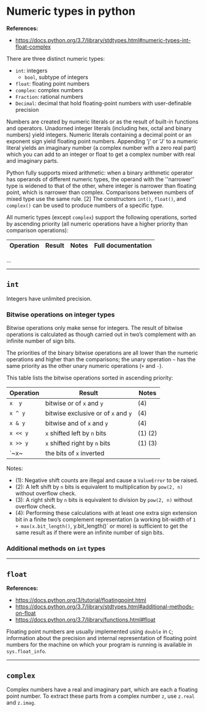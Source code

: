 # Numeric types in python

**References:**
- https://docs.python.org/3.7/library/stdtypes.html#numeric-types-int-float-complex

There are three distinct numeric types:
- `int`: integers
    - `bool`, subtype of integers
- `float`: floating point numbers
- `complex`: complex numbers
- `Fraction`: rational numbers
- `Decimal`: decimal that hold floating-point numbers with user-definable precision



Numbers are created by numeric literals or as the result of built-in functions and operators.
Unadorned integer literals (including hex, octal and binary numbers) yield integers. Numeric
literals containing a decimal point or an exponent sign yield floating point numbers. Appending 'j'
or 'J' to a numeric literal yields an imaginary number (a complex number with a zero real part)
which you can add to an integer or float to get a complex number with real and imaginary parts.

Python fully supports mixed arithmetic: when a binary arithmetic operator has operands of different
numeric types, the operand with the ''narrower'' type is widened to that of the other, where integer
is narrower than floating point, which is narrower than complex. Comparisons between numbers of
mixed type use the same rule. [2] The constructors `int()`, `float()`, and `complex()` can be used to
produce numbers of a specific type.

All numeric types (except `complex`) support the following operations, sorted by ascending priority
(all numeric operations have a higher priority than comparison operations):


| Operation | Result | Notes | Full documentation |
| --------- | ------ | ----- | ------------------ |
...


---------------------------------------------------------------------------------------------

## `int`

Integers have unlimited precision. 


### Bitwise operations on integer types

Bitwise operations only make sense for integers. The result of bitwise operations is calculated as
though carried out in two’s complement with an infinite number of sign bits.

The priorities of the binary bitwise operations are all lower than the numeric operations and higher
than the comparisons; the unary operation `~` has the same priority as the other unary numeric
operations (`+` and `-`).

This table lists the bitwise operations sorted in ascending priority:

| Operation | Result                                | Notes   |
| --------- | ------------------------------------- | -----   |
| `x  y`    | bitwise or of `x` and `y`             | (4)     |
| `x ^ y`   | bitwise exclusive or of `x`  and  `y` | (4)     |
| `x & y`   | bitwise and of `x` and `y`            | (4)     |
| `x << y`  | `x` shifted left by `n` bits          | (1) (2) |
| `x >> y`  | `x` shifted right by `n` bits         | (1) (3) |
| `~x~      | the bits of `x` inverted              |         |


Notes:
- (1): Negative shift counts are illegal and cause a `ValueError` to be raised.
- (2): A left shift by `n` bits is equivalent to multiplication by `pow(2, n)` without overflow check.
- (3): A right shift by `n` bits is equivalent to division by `pow(2, n)` without overflow check.
- (4): Performing these calculations with at least one extra sign extension bit in a finite two’s
  complement representation (a working bit-width of `1 + max(x.bit_length()`, y.bit_length()` or more)
  is sufficient to get the same result as if there were an infinite number of sign bits.



### Additional methods on `int` types


---------------------------------------------------------------------------------------------

## `float`

**References:**
- https://docs.python.org/3/tutorial/floatingpoint.html
- https://docs.python.org/3.7/library/stdtypes.html#additional-methods-on-float
- https://docs.python.org/3.7/library/functions.html#float

Floating point numbers are usually implemented using `double` in `C`; information about the
precision and internal representation of floating point numbers for the machine on which your
program is running is available in `sys.float_info`.


---------------------------------------------------------------------------------------------

## `complex`

Complex numbers have a real and imaginary part, which are each a floating point number. To extract
these parts from a complex number `z`, use `z.real` and `z.imag`.
